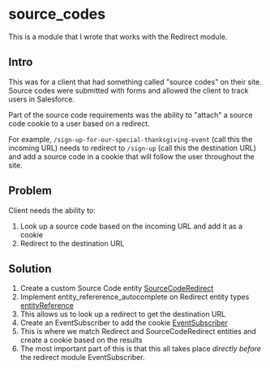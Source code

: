 # source_codes

This is a module that I wrote that works with the Redirect module.

## Intro
This was for a client that had something called "source codes" on their site.  Source codes were submitted with forms and allowed the client to track users in Salesforce.

Part of the source code requirements was the ability to "attach" a source code cookie to a user based on a redirect.

For example, `/sign-up-for-our-special-thanksgiving-event` (call this the incoming URL) needs to redirect to `/sign-up` (call this the destination URL) and add a source code in a cookie that will follow the user throughout the site.

## Problem
Client needs the ability to:
1. Look up a source code based on the incoming URL and add it as a cookie
2. Redirect to the destination URL 
## Solution
1. Create a custom Source Code entity [SourceCodeRedirect](https://github.com/thafner/source_codes/blob/master/src/Entity/SourceCodeRedirect.php)
2. Implement entity_refererence_autocomplete on Redirect entity types [entityReference](https://github.com/thafner/source_codes/blob/master/src/Entity/SourceCodeRedirect.php#L200)
  1. This allows us to look up a redirect to get the destination URL
3. Create an EventSubscriber to add the cookie [EventSubscriber](https://github.com/thafner/source_codes/blob/master/src/EventSubscriber/SourceCodeRedirectRequestSubscriber.php)
  1. This is where we match Redirect and SourceCodeRedirect entities and create a cookie based on the results
  2. The most important part of this is that this all takes place *directly before* the redirect module EventSubscriber.
